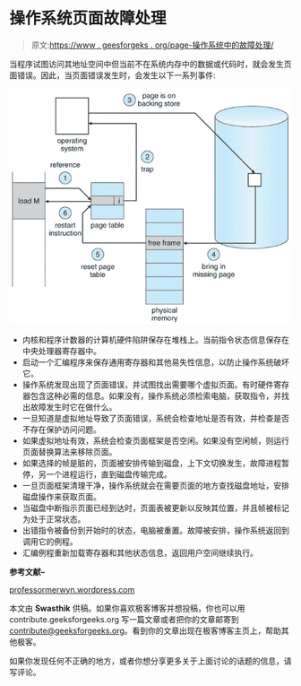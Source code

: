 # 操作系统页面故障处理

> 原文:[https://www . geesforgeks . org/page-操作系统中的故障处理/](https://www.geeksforgeeks.org/page-fault-handling-in-operating-system/)

当程序试图访问其地址空间中但当前不在系统内存中的数据或代码时，就会发生页面错误。因此，当页面错误发生时，会发生以下一系列事件:

![](img/a323c769a6ae9a8b31d98d03d0d722d3.png)

*   内核和程序计数器的计算机硬件陷阱保存在堆栈上。当前指令状态信息保存在中央处理器寄存器中。
*   启动一个汇编程序来保存通用寄存器和其他易失性信息，以防止操作系统破坏它。
*   操作系统发现出现了页面错误，并试图找出需要哪个虚拟页面。有时硬件寄存器包含这种必需的信息。如果没有，操作系统必须检索电脑，获取指令，并找出故障发生时它在做什么。
*   一旦知道是虚拟地址导致了页面错误，系统会检查地址是否有效，并检查是否不存在保护访问问题。
*   如果虚拟地址有效，系统会检查页面框架是否空闲。如果没有空闲帧，则运行页面替换算法来移除页面。
*   如果选择的帧是脏的，页面被安排传输到磁盘，上下文切换发生，故障进程暂停，另一个进程运行，直到磁盘传输完成。
*   一旦页面框架清理干净，操作系统就会在需要页面的地方查找磁盘地址，安排磁盘操作来获取页面。
*   当磁盘中断指示页面已经到达时，页面表被更新以反映其位置，并且帧被标记为处于正常状态。
*   出错指令被备份到开始时的状态，电脑被重置。故障被安排，操作系统返回到调用它的例程。
*   汇编例程重新加载寄存器和其他状态信息，返回用户空间继续执行。

**参考文献–**

[professormerwyn.wordpress.com](https://professormerwyn.wordpress.com/2015/10/16/steps-for-handling-page-fault/)

本文由 **Swasthik** 供稿。如果你喜欢极客博客并想投稿，你也可以用 contribute.geeksforgeeks.org 写一篇文章或者把你的文章邮寄到 contribute@geeksforgeeks.org。看到你的文章出现在极客博客主页上，帮助其他极客。

如果你发现任何不正确的地方，或者你想分享更多关于上面讨论的话题的信息，请写评论。
